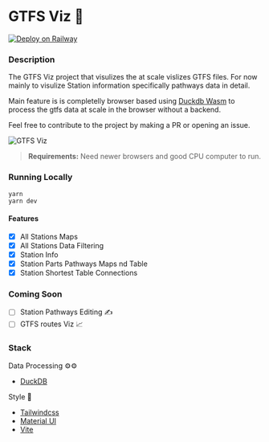 # GTFS Viz 🚉

[![Deploy on Railway](https://railway.app/button.svg)](https://railway.app/template/nJ-5yD?referralCode=r6T2Zn)

### Description
The GTFS Viz project that visulizes the at scale vislizes GTFS files. For now mainly to visulize Station information specifically pathways data in detail.

Main feature is is completelly browser based using [Duckdb Wasm](https://duckdb.org/docs/api/wasm/overview) to process the gtfs data at scale in the browser without a backend.

Feel free to contribute to the project by making a PR or opening an issue.

![GTFS Viz](https://github.com/gabrielAHN/gtfs-viz/blob/main/images/gtfs-viz.gif?raw=true)


> **Requirements:** Need newer browsers and good CPU computer to run.

### Running Locally
```
yarn
yarn dev
```

#### Features
- [x] All Stations Maps
- [x] All Stations Data Filtering
- [x] Station Info
- [x] Station Parts Pathways Maps nd Table
- [x] Station Shortest Table Connections

### Coming Soon
- [ ] Station Pathways Editing ✍️
- [ ] GTFS routes Viz 📈

### Stack
Data Processing ⚙️⚙️
- [DuckDB](https://duckdb.org/)


Style 🎨
- [Tailwindcss](https://tailwindcss.com/)
- [Material UI](https://material-ui.com/)
- [Vite](https://vitejs.dev/)

